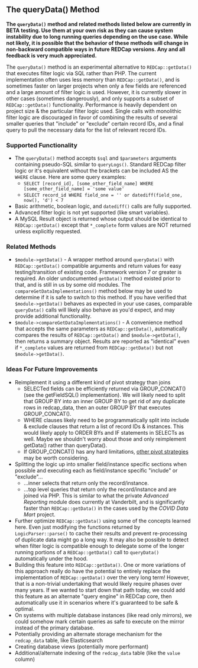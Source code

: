 ## The queryData() Method

**The `queryData()` method and related methods listed below are currently in BETA testing.  Use them at your own risk as they can cause system instability due to long running queries depending on the use case.  While not likely, it is possible that the behavior of these methods will change in non-backward compatible ways in future REDCap versions.  Any and all feedback is very much appreciated.**

The `queryData()` method is an experimental alternative to `REDCap::getData()` that executes filter logic via SQL rather than PHP.  The current implementation often uses less memory than `REDCap::getData()`, and is sometimes faster on larger projects when only a few fields are referenced and a large amount of filter logic is used.  However, it is currently slower in other cases (sometimes dangerously), and only supports a subset of `REDCap::getData()` functionality.  Performance is heavily dependent on project size & the particular filter logic used.  Single calls with monolithic filter logic are discouraged in favor of combining the results of several smaller queries that "include" or "exclude" certain record IDs, and a final query to pull the necessary data for the list of relevant record IDs.

### Supported Functionality
- The `queryData()` method accepts `$sql` and `$parameters` arguments containing pseudo-SQL similar to `queryLogs()`.  Standard REDCap filter logic or it's equivalent without the brackets can be included AS the `WHERE` clause.  Here are some query examples:
  - `SELECT [record_id], [some_other_field_name] WHERE [some_other_field_name] = 'some value'`
  - `SELECT record_id WHERE field_one = '' or datediff(field_one, now(), 'd') < 7`
- Basic arithmetic, boolean logic, and `datediff()` calls are fully supported.
- Advanced filter logic is not yet supported (like smart variables).
- A MySQL Result object is returned whose output should be identical to `REDCap::getData()` except that `*_complete` form values are NOT returned unless explicitly requested.

### Related Methods
- `$module->getData()` - A wrapper method around `queryData()` with `REDCap::getData()` compatible arguments and return values for easy testing/transition of existing code.  Framework version 7 or greater is required.  An older undocumented `getData()` method existed prior to that, and is still in us by some old modules.  The `compareGetDataImplementations()` method below may be used to determine if it is safe to switch to this method.  If you have verified that `$module->getData()` behaves as expected in your use cases, comparable `queryData()` calls will likely also behave as you'd expect, and may provide additional functionality.  
- `$module->compareGetDataImplementations()` - A convenience method that accepts the same parameters as `REDCap::getData()`, automatically compares the results of `REDCap::getData()` and `$module->getData()`, then returns a summary object.  Results are reported as "identical" even if `*_complete` values are returned from `REDCap::getData()` but not `$module->getData()`.

### Ideas For Future Improvements
- Reimplement it using a different kind of pivot strategy than joins
  - SELECTed fields can be efficiently returned via GROUP_CONCAT() (see the getFieldSQL() implementation).  We will likely need to split that GROUP BY into an inner GROUP BY to get rid of any duplicate rows in redcap_data, then an outer GROUP BY that executes GROUP_CONCAT().
  - WHERE clauses likely need to be programmatically split into include & exclude clauses that return a list of record IDs & instances.  This would likely apply to ORDER BYs and IF statements in SELECTs as well.  Maybe we shouldn't worry about those and only reimplement getData() rather than queryData().
  - If GROUP_CONCAT() has any hard limitations, [other pivot strategies](https://www.databasestar.com/mysql-pivot) may be worth considering.
- Splitting the logic up into smaller field/instance specific sections when possible and executing each as field/instance specific "include" or "exclude"...
  - ...inner selects that return only the record/instance.
  - ...top level queries that return only the record/instance and are joined via PHP.  This is similar to what the private *Advanced Reporting* module does currently at Vanderbilt, and is significantly faster than `REDCap::getData()` in the cases used by the *COVID Data Mart* project.
- Further optimize `REDCap::getData()` using some of the concepts learned here.  Even just modifying the functions returned by `LogicParser::parse()` to cache their results and prevent re-processing of duplicate data might go a long way.  It may also be possible to detect when filter logic is compatible enough to delegate some of the longer running portions of a `REDCap::getData()` call to `queryData()` automatically under the hood.
- Building this feature into `REDCap::getData()`.  One or more variations of this approach really do have the potential to entirely replace the implementation of `REDCap::getData()` over the very long term!  However, that is a non-trivial undertaking that would likely require phases over many years.  If we wanted to start down that path today, we could add this feature as an alternate "query engine" in REDCap core, then automatically use it in scenarios where it's guaranteed to be safe & optimal.
- On systems with multiple database instances (like read only mirrors), we could somehow mark certain queries as safe to execute on the mirror instead of the primary database.
- Potentially providing an alternate storage mechanism for the `redcap_data` table, like Elasticsearch
- Creating database views (potentially more performant)
- Additional/alternate indexing of the `redcap_data` table (like the `value` column)
